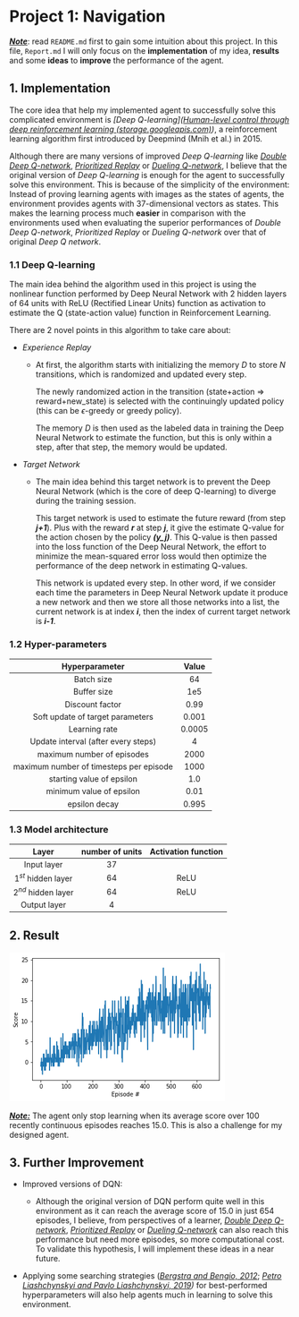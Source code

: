 # Project 1: Navigation

***<u>Note</u>***: read `README.md` first to gain some intuition about this project. In this file, `Report.md` I will only focus on the **implementation** of my idea, **results** and some **ideas** to **improve** the performance of the agent. 

## 1. Implementation

The core idea that help my implemented agent to successfully solve this complicated environment is *[Deep Q-learning]([Human-level control through deep reinforcement learning (storage.googleapis.com)](https://storage.googleapis.com/deepmind-media/dqn/DQNNaturePaper.pdf))*, a reinforcement learning algorithm first introduced by Deepmind (Mnih et al.) in 2015. 

Although there are many versions of improved *Deep Q-learning* like *[Double Deep Q-network](https://arxiv.org/pdf/1509.06461.pdf)*, *[Prioritized Replay](https://arxiv.org/pdf/1509.06461.pdf)* or *[Dueling Q-network](https://arxiv.org/pdf/1511.06581.pdf)*, I believe that the original version of *Deep Q-learning* is enough for the agent to successfully solve this environment. This is because of the simplicity of the environment: Instead of proving learning agents with images as the states of agents, the environment provides agents with 37-dimensional vectors as states. This makes the learning process much **easier** in comparison with the environments used when evaluating the superior performances of *Double Deep Q-network*, *Prioritized Replay* or *Dueling Q-network* over that of original *Deep Q network*. 

### 1.1 Deep Q-learning

The main idea behind the algorithm used in this project is using the nonlinear function performed by Deep Neural Network with 2 hidden layers of 64 units with ReLU (Rectified Linear Units) function as activation to estimate the Q (state-action value) function in Reinforcement Learning. 

There are 2 novel points in this algorithm to take care about:

  * *Experience Replay*

      * At first, the algorithm starts with initializing the memory $D$ to store $N$ transitions, which is randomized and updated every step.

        The newly randomized action in the transition (state+action ⇒ reward+new_state) is selected with the continuingly updated policy (this can be $\epsilon$-greedy or greedy policy).

        The memory $D$ is then used as the labeled data in training the Deep Neural Network to estimate the  function, but this is only within a step, after that step, the memory would be updated.

  * *Target Network*

      * The main idea behind this target network is to prevent the  Deep Neural Network (which is the core of deep Q-learning) to diverge during the training session.

        This target network is used to estimate the future reward (from step ***j+1***). Plus with the reward ***r*** at step ***j***, it give the estimate Q-value for the action chosen by the policy ***(y_j)***. This  Q-value is then passed into the loss function of the Deep Neural Network, the effort to minimize the mean-squared error loss would then optimize the performance of the deep network in estimating Q-values.

        This network is updated every step. In other word, if we consider each time the parameters in Deep Neural Network update it produce a new network and then we store all those networks into a list, the current network is at index ***i***, then the index of current target network is ***i-1***.

### 1.2 Hyper-parameters

|             Hyperparameter              | Value  |
| :-------------------------------------: | :----: |
|               Batch size                |   64   |
|               Buffer size               |  1e5   |
|             Discount factor             |  0.99  |
|    Soft update of target parameters     | 0.001  |
|              Learning rate              | 0.0005 |
|   Update interval (after every steps)   |   4    |
|       maximum number of episodes        |  2000  |
| maximum number of timesteps per episode |  1000  |
|        starting value of epsilon        |  1.0   |
|        minimum value of epsilon         |  0.01  |
|              epsilon decay              | 0.995  |

### 1.3 Model architecture

|         Layer         | number of units | Activation function |
| :-------------------: | :-------------: | :-----------------: |
|      Input layer      |       37        |                     |
| $1^{st}$ hidden layer |       64        |        ReLU         |
| $2^{nd}$ hidden layer |       64        |        ReLU         |
|     Output layer      |        4        |                     |

## 2. Result

![dqn_scores](result/dqn_scores.png)

*<u>**Note:**</u>* The agent only stop learning when its average score over 100 recently continuous episodes reaches $15.0$. This is also a challenge for my designed agent.

## 3. Further Improvement

* Improved versions of DQN:
  * Although the original version of DQN perform quite well in this environment as it can reach the average score of 15.0 in just 654 episodes, I believe, from perspectives of a learner, *[Double Deep Q-network](https://arxiv.org/pdf/1509.06461.pdf)*, *[Prioritized Replay](https://arxiv.org/pdf/1509.06461.pdf)* or *[Dueling Q-network](https://arxiv.org/pdf/1511.06581.pdf)* can also reach this performance but need more episodes, so more computational cost. To validate this hypothesis, I will implement these ideas in a near future.

* Applying some searching strategies (*[Bergstra and Bengio, 2012](https://www.jmlr.org/papers/volume13/bergstra12a/bergstra12a.pdf)*; *[Petro Liashchynskyi and Pavlo Liashchynskyi, 2019](https://arxiv.org/pdf/1912.06059.pdf))* for best-performed hyperparameters will also help agents much in learning to solve this environment.

